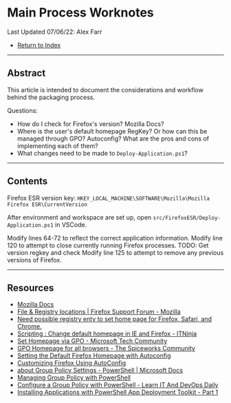 # Main Process Worknotes
Last Updated 07/06/22: Alex Farr

- [Return to Index](0-index.md)

---
## Abstract
This article is intended to document the considerations and workflow behind the packaging process.

Questions: 
- How do I check for Firefox's version? Mozilla Docs?
- Where is the user's default homepage RegKey? Or how can this be managed through GPO? Autoconfig? What are the pros and cons of implementing each of them?
- What changes need to be made to `Deploy-Application.ps1`?

---
## Contents
Firefox ESR version key: `HKEY_LOCAL_MACHINE\SOFTWARE\Mozilla\Mozilla Firefox ESR\CurrentVersion`

After environment and workspace are set up, open `src/FirefoxESR/Deploy-Application.ps1` in VSCode. 

Modify lines 64-72 to reflect the correct application information. 
Modify line 120 to attempt to close currently running Firefox processes. 
TODO: Get version regkey and check
Modify line 125 to attempt to remove any previous versions of Firefox. 

---
## Resources
- [Mozilla Docs](https://developer.mozilla.org/en-US/docs/web)
- [File & Registry locations | Firefox Support Forum - Mozilla](https://support.mozilla.org/en-US/questions/1172259)
- [Need possible registry enty to set home page for Firefox, Safari, and Chrome.](https://community.spiceworks.com/topic/137153-need-possible-registry-enty-to-set-home-page-for-firefox-safari-and-chrome)
- [Scripting : Change default homepage in IE and Firefox - ITNinja](https://www.itninja.com/question/change-default-homepage-in-ie-and-firefox)
- [Set Homepage via GPO - Microsoft Tech Community](https://techcommunity.microsoft.com/t5/enterprise/set-homepage-via-gpo/td-p/1476388)
- [GPO Homepage for all browsers - The Spiceworks Community](https://community.spiceworks.com/topic/886352-gpo-homepage-for-all-browsers)
- [Setting the Default Firefox Homepage with Autoconfig](http://mike.kaply.com/2012/08/29/setting-the-default-firefox-homepage-with-autoconfig/)
- [Customizing Firefox Using AutoConfig](https://support.mozilla.org/en-US/kb/customizing-firefox-using-autoconfig)
- [about Group Policy Settings - PowerShell | Microsoft Docs](https://docs.microsoft.com/en-us/powershell/module/microsoft.powershell.core/about/about_group_policy_settings)
- [Managing Group Policy with PowerShell](https://powershellmagazine.com/2012/05/14/managing-group-policy-with-powershell/)
- [Configure a Group Policy with PowerShell - Learn IT And DevOps Daily](https://www.ntweekly.com/2020/08/07/configure-a-group-policy-with-powershell/)
- [Installing Applications with PowerShell App Deployment Toolkit - Part 1](https://replicajunction.github.io/2015/04/07/installing-applications-with-psadt-part1/)